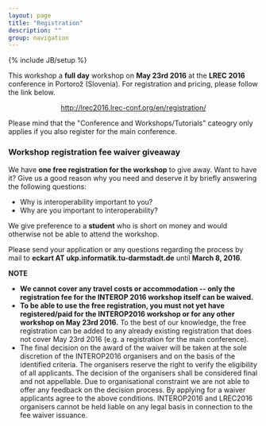 ```yaml
---
layout: page
title: "Registration"
description: ""
group: navigation
---
```

{% include JB/setup %}

This workshop a **full day** workshop on **May 23rd 2016** at the **LREC 2016** conference in Portorož (Slovenia). For registration and pricing, please follow the link below.

<div style="text-align:center;">
<a href="http://lrec2016.lrec-conf.org/en/registration/">http://lrec2016.lrec-conf.org/en/registration/</a>
</div>                        
<p></p>

Please mind that the "Conference and Workshops/Tutorials" cateogry only applies if you also register for the main conference.

### Workshop registration fee waiver giveaway 

We have **one free registration for the workshop** to give away. Want to have it? Give us a good reason why you need and deserve it by briefly answering the following questions:

* Why is interoperability important to you?
* Why are you important to interoperability?

We give preference to a **student** who is short on money and would otherwise not be able to attend the workshop. 

Please send your application or any questions regarding the process by mail to **eckart AT ukp.informatik.tu-darmstadt.de** until **March 8, 2016**. 

**NOTE**

* **We cannot cover any travel costs or accommodation -- only the registration fee for the INTEROP 2016 workshop itself can be waived.** 
* **To be able to use the free registration, you must not yet have registered/paid for the INTEROP2016 workshop or for any other workshop on May 23rd 2016.** To the best of our knowledge, the free registration can be added to any already existing registration that does not cover May 23rd 2016 (e.g. a registration for the main conference).
* The final decision on the award of the waiver will be taken at the sole discretion of the INTEROP2016 organisers and on the basis of the identified criteria. The organisers reserve the right to verify the eligibility of all applicants. The decision of the organisers shall be considered final and not appellable. Due to organisational constraint we are not able to offer any feedback on the decision process. By applying for a waiver applicants agree to the above conditions. INTEROP2016 and LREC2016 organisers cannot be held liable on any legal basis in connection to the fee waiver issuance.